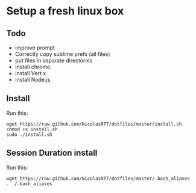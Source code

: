 # Setup a fresh linux box

## Todo
- improve prompt
- Correctly copy sublime prefs (all files)
- put files in separate directories
- install chrome
- install Vert.x
- install Node.js


## Install
Run this:

    wget https://raw.github.com/NicolasRTT/dotfiles/master/install.sh
    chmod +x install.sh
    sudo ./install.sh


## Session Duration install
Run this:

    wget https://raw.github.com/NicolasRTT/dotfiles/master/.bash_aliases
    . ./.bash_aliases
